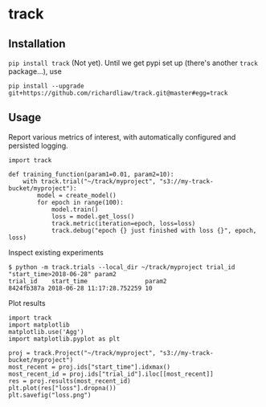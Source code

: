 # track

## Installation

`pip install track` (Not yet). Until we get pypi set up (there's another `track` package...), use

```
pip install --upgrade git+https://github.com/richardliaw/track.git@master#egg=track
```

## Usage

Report various metrics of interest, with automatically configured and persisted logging.

```
import track 

def training_function(param1=0.01, param2=10):
    with track.trial("~/track/myproject", "s3://my-track-bucket/myproject"):
        model = create_model()
        for epoch in range(100):
            model.train()
            loss = model.get_loss()
            track.metric(iteration=epoch, loss=loss)
            track.debug("epoch {} just finished with loss {}", epoch, loss)
```
        
Inspect existing experiments

```
$ python -m track.trials --local_dir ~/track/myproject trial_id "start_time>2018-06-28" param2
trial_id    start_time                param2
8424fb387a 2018-06-28 11:17:28.752259 10
```

Plot results

```
import track
import matplotlib
matplotlib.use('Agg')
import matplotlib.pyplot as plt

proj = track.Project("~/track/myproject", "s3://my-track-bucket/myproject")
most_recent = proj.ids["start_time"].idxmax()
most_recent_id = proj.ids["trial_id"].iloc[[most_recent]]
res = proj.results(most_recent_id)
plt.plot(res["loss"].dropna())
plt.savefig("loss.png")
```
